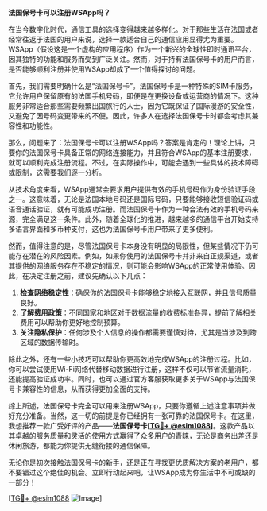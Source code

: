 **法国保号卡可以注册WSApp吗？**

在当今数字化时代，通信工具的选择变得越来越多样化。对于那些生活在法国或者经常往返于法国的用户来说，选择一款适合自己的通信应用显得尤为重要。WSApp（假设这是一个虚构的应用程序）作为一个新兴的全球性即时通讯平台，因其独特的功能和服务而受到广泛关注。然而，对于持有法国保号卡的用户而言，是否能够顺利注册并使用WSApp却成了一个值得探讨的问题。

首先，我们需要明确什么是“法国保号卡”。法国保号卡是一种特殊的SIM卡服务，它允许用户保留原有的法国手机号码，即便是在更换设备或运营商的情况下。这种服务非常适合那些需要频繁出国旅行的人士，因为它既保证了国际漫游的安全性，又避免了因号码变更带来的不便。因此，许多人在选择法国保号卡时都会考虑其兼容性和功能性。

那么，问题来了：法国保号卡可以注册WSApp吗？答案是肯定的！理论上讲，只要你的法国保号卡具备正常的网络连接能力，并且符合WSApp的基本注册要求，就可以顺利完成注册流程。不过，在实际操作中，可能会遇到一些具体的技术障碍或限制，这需要我们逐一分析。

从技术角度来看，WSApp通常会要求用户提供有效的手机号码作为身份验证手段之一。这意味着，无论是法国本地号码还是国际号码，只要能够接收短信验证码或语音通话验证，就有可能成功注册。而法国保号卡作为一种合法有效的手机号码来源，完全满足这一条件。此外，随着全球化的推进，越来越多的通信平台开始支持多语言界面和多币种支付，这也为法国保号卡用户带来了更多便利。

然而，值得注意的是，尽管法国保号卡本身没有明显的局限性，但某些情况下仍可能存在潜在的风险因素。例如，如果你使用的法国保号卡并非来自正规渠道，或者其提供的网络服务存在不稳定的情况，则可能会影响WSApp的正常使用体验。因此，在决定注册之前，建议先确认以下几点：

1. **检查网络稳定性**：确保你的法国保号卡能够稳定地接入互联网，并且信号质量良好。
2. **了解费用政策**：不同国家和地区对于数据流量的收费标准各异，提前了解相关费用可以帮助你更好地控制预算。
3. **关注隐私保护**：任何涉及个人信息的操作都需要谨慎对待，尤其是当涉及到跨区域的数据传输时。

除此之外，还有一些小技巧可以帮助你更高效地完成WSApp的注册过程。比如，你可以尝试使用Wi-Fi网络代替移动数据进行注册，这样不仅可以节省流量消耗，还能提高验证成功率。同时，也可以通过官方客服获取更多关于WSApp与法国保号卡兼容性的信息，从而获得更加全面的支持。

综上所述，法国保号卡完全可以用来注册WSApp，只要你遵循上述注意事项并做好充分准备。当然，这一切的前提是你已经拥有一张可靠的法国保号卡。在这里，我想推荐一款广受好评的产品——**法国保号卡[[TG💪+ @esim1088](https://t.me/s/esim1088)]**。这款产品以其卓越的服务质量和灵活的使用方式赢得了众多用户的青睐，无论是商务出差还是休闲旅游，都能为你提供无缝衔接的通信保障。

无论你是初次接触法国保号卡的新手，还是正在寻找更优质解决方案的老用户，都不要错过这个绝佳的机会。立即行动起来吧，让WSApp成为你生活中不可或缺的一部分！

[[TG💪+ @esim1088](https://t.me/s/esim1088) ![Image](https://i.postimg.cc/4NQfJmqS/Snipaste-2025-05-13-00-14-12.png)]